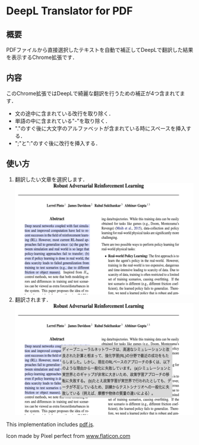 # DeepL Translator for PDF

## 概要
PDFファイルから直接選択したテキストを自動で補正してDeepLで翻訳した結果を表示するChrome拡張です．
## 内容
このChrome拡張ではDeepLで綺麗な翻訳を行うための補正が4つ含まれてます．
- 文の途中に含まれている改行を取り除く．
- 単語の中に含まれている"-"を取り除く．
- "."のすぐ後に大文字のアルファベットが含まれている時にスペースを挿入する．
- ";"と":"のすぐ後に改行を挿入する．

## 使い方
1. 翻訳したい文章を選択します．
![文章を選択](img/desc_1.png)
2. 翻訳されます．
![翻訳！](img/desc_2.png)


This implementation includes [pdf.js](https://github.com/mozilla/pdf.js).

Icon made by Pixel perfect from www.flaticon.com
